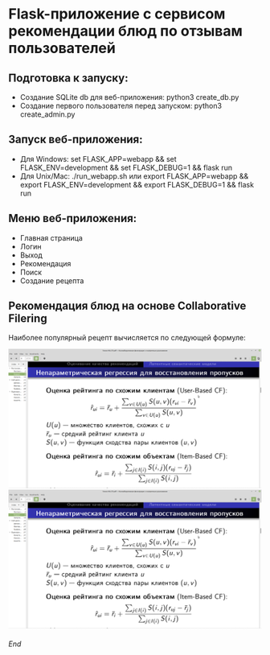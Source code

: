 # Flask-приложение с сервисом рекомендации блюд по отзывам пользователей

## Подготовка к запуску:
- Создание SQLite db для веб-приложения: python3 create_db.py
- Создание первого пользователя перед запуском: python3 create_admin.py

## Запуск веб-приложения:
- Для Windows: set FLASK_APP=webapp && set FLASK_ENV=development && set FLASK_DEBUG=1 && flask run
- Для Unix/Mac: ./run_webapp.sh или
export FLASK_APP=webapp && export FLASK_ENV=development && export FLASK_DEBUG=1 && flask run

## Меню веб-приложения:
- Главная страница
- Логин
- Выход
- Рекомендация
- Поиск
- Создание рецепта

## Рекомендация блюд на основе Collaborative Filering
Наиболее популярный рецепт вычисляется по следующей формуле:

![Formula](https://github.com/bystrovpavelgit/foodrecommendationengine/blob/main/img/CF_regression.png?raw=true)
![Screenshot](img/CF_regression.png)
###### End
